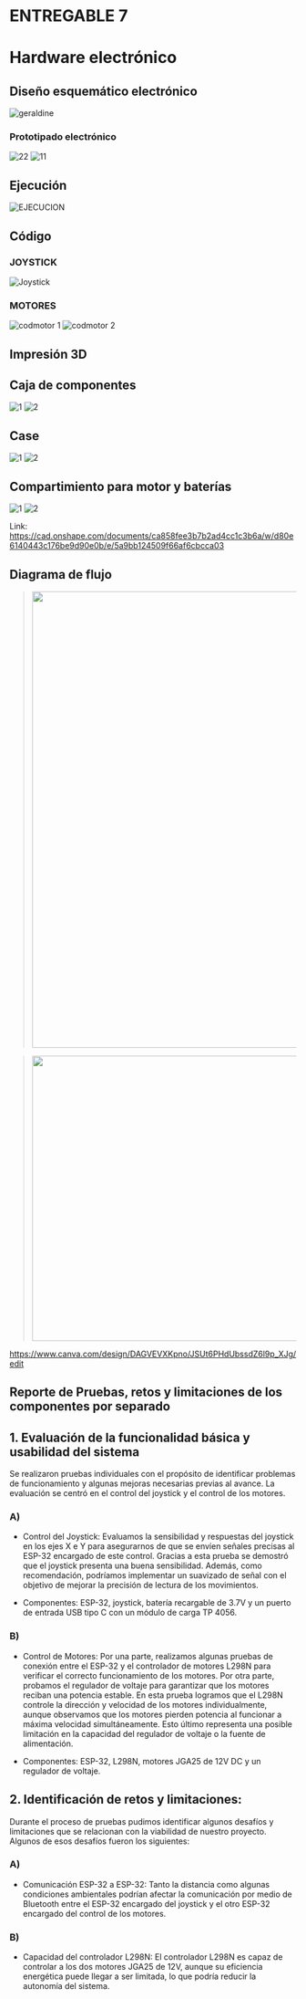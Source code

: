 # ENTREGABLE 7

# Hardware electrónico
## Diseño esquemático electrónico

![geraldine](https://github.com/user-attachments/assets/66badef1-6cf0-43b5-b8b9-13a6a4c3faac)
### Prototipado electrónico

![22](https://github.com/user-attachments/assets/34d02eb3-b7c8-40c8-91a6-87b124e5f51a)
![11](https://github.com/user-attachments/assets/aefabb3c-6c81-456d-9d24-5b987d79338e)

## Ejecución

![EJECUCION](https://github.com/user-attachments/assets/87681728-7867-4b67-a493-4229cb44f9d7)

## Código
### JOYSTICK
![Joystick](https://github.com/user-attachments/assets/93ec191b-591d-4dfb-bf84-5658e28eb16a)
### MOTORES
![codmotor 1](https://github.com/user-attachments/assets/d7218e84-47db-4538-855e-524c8384a339)
![codmotor 2](https://github.com/user-attachments/assets/72c1a0ea-e6e8-4296-956b-5d3e6b676188)
## Impresión 3D

## Caja de componentes
![1](https://i.postimg.cc/DZh69DGQ/Smart-Select-20241030-084707-Chrome.jpg)
![2](https://i.postimg.cc/Pf0W0Jwb/Smart-Select-20241030-084855-Chrome.jpg)

## Case 
![1](https://i.postimg.cc/x82LQcB6/54e24017-ee9c-4f36-9206-87d0f48a0b53.jpg)
![2](https://i.postimg.cc/JnM8SDg0/IMG-20241106-WA0000.jpg)

## Compartimiento para motor y baterías
![1](https://i.postimg.cc/YSGPGWV8/espaciomotr.jpg)
![2](https://i.postimg.cc/cLQT8GBg/espaciocontapa.jpg)

Link: https://cad.onshape.com/documents/ca858fee3b7b2ad4cc1c3b6a/w/d80e6140443c176be9d90e0b/e/5a9bb124509f66af6cbcca03

## Diagrama de flujo

> <p align="center">
> <img src="https://github.com/user-attachments/assets/76d8c430-fcbd-43fd-b4dc-26186ef77a6b" width="600" height="800"/>
> </p>

> <p align="center">
> <img src="https://github.com/user-attachments/assets/27ddfc4a-e483-4975-b9ae-a3ed2a053d90" width="700" height="500"/>
> </p>

https://www.canva.com/design/DAGVEVXKpno/JSUt6PHdUbssdZ6l9p_XJg/edit

## Reporte de Pruebas, retos y limitaciones de los componentes por separado

## 1. Evaluación de la funcionalidad básica y usabilidad del sistema
Se realizaron pruebas individuales con el propósito de identificar problemas de funcionamiento y algunas mejoras necesarias previas al avance. La evaluación se centró en el control del joystick y el control de los motores. 

### A)
- Control del Joystick:
Evaluamos la sensibilidad y respuestas del joystick en los ejes X e Y para asegurarnos de que se envíen señales precisas al ESP-32 encargado de este control. Gracias a esta prueba se demostró que el joystick presenta una buena sensibilidad. Además, como recomendación, podríamos implementar un suavizado de señal con el objetivo de mejorar la precisión de lectura de los movimientos.

- Componentes: 
ESP-32, joystick, batería recargable de 3.7V y un puerto de entrada USB tipo C con un módulo de carga TP 4056.
### B)
- Control de Motores:
Por una parte, realizamos algunas pruebas de conexión entre el ESP-32 y el controlador de motores L298N para verificar el correcto funcionamiento de los motores. Por otra parte, probamos el regulador de voltaje para garantizar que los motores reciban una potencia estable. En esta prueba logramos que el L298N controle la dirección y velocidad de los motores individualmente, aunque observamos que los motores pierden potencia al funcionar  a máxima velocidad simultáneamente. Esto último representa una posible limitación en la capacidad del regulador de voltaje o la fuente de alimentación.

- Componentes: 
ESP-32, L298N, motores JGA25 de 12V DC y un regulador de voltaje.

## 2. Identificación de retos y limitaciones:
Durante el proceso de pruebas pudimos identificar algunos desafíos y limitaciones que se relacionan con la viabilidad de nuestro proyecto. Algunos de esos desafíos fueron los siguientes:

### A)
- Comunicación ESP-32 a ESP-32:
Tanto la distancia como algunas condiciones ambientales podrían afectar la comunicación por medio de Bluetooth entre el ESP-32 encargado del joystick y el otro ESP-32 encargado del control de los motores.

### B)
- Capacidad del controlador L298N:
El controlador L298N es capaz de controlar a los dos motores JGA25 de 12V, aunque su eficiencia energética puede llegar a ser limitada, lo que podría reducir la autonomía del sistema.





